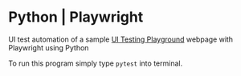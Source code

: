 # Python | Playwright
UI test automation of a sample [UI Testing Playground](http://uitestingplayground.com/) webpage with Playwright using Python

To run this program simply type `pytest` into terminal.
